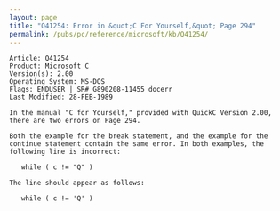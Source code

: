 ```yaml
---
layout: page
title: "Q41254: Error in &quot;C For Yourself,&quot; Page 294"
permalink: /pubs/pc/reference/microsoft/kb/Q41254/
---
```


	Article: Q41254
	Product: Microsoft C
	Version(s): 2.00
	Operating System: MS-DOS
	Flags: ENDUSER | SR# G890208-11455 docerr
	Last Modified: 28-FEB-1989
	
	In the manual "C for Yourself," provided with QuickC Version 2.00,
	there are two errors on Page 294.
	
	Both the example for the break statement, and the example for the
	continue statement contain the same error. In both examples, the
	following line is incorrect:
	
	   while ( c != "Q" )
	
	The line should appear as follows:
	
	   while ( c != 'Q' )
